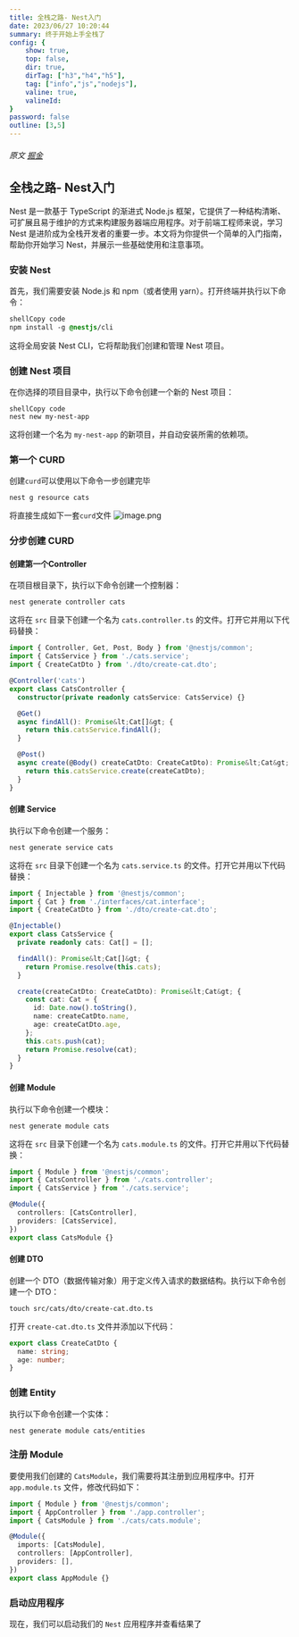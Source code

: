```yaml
---
title: 全栈之路- Nest入门
date: 2023/06/27 10:20:44
summary: 终于开始上手全栈了
config: {
    show: true,
    top: false,
    dir: true,
    dirTag: ["h3","h4","h5"],
    tag: ["info","js","nodejs"],
    valine: true,
    valineId: 
}
password: false
outline: [3,5]
---
```


###### 原文 [掘金](https://juejin.cn/post/7247687957401305149)

<div class="markdown-body cache">

## 全栈之路- Nest入门

            
<p>Nest 是一款基于 TypeScript 的渐进式 Node.js 框架，它提供了一种结构清晰、可扩展且易于维护的方式来构建服务器端应用程序。对于前端工程师来说，学习 Nest 是进阶成为全栈开发者的重要一步。本文将为你提供一个简单的入门指南，帮助你开始学习 Nest，并展示一些基础使用和注意事项。</p>


### 安装 Nest

            
<p>首先，我们需要安装 Node.js 和 npm（或者使用 yarn）。打开终端并执行以下命令：</p>


```css
shellCopy code
npm install -g @nestjs/cli

```


<p>这将全局安装 Nest CLI，它将帮助我们创建和管理 Nest 项目。</p>


### 创建 Nest 项目

            
<p>在你选择的项目目录中，执行以下命令创建一个新的 Nest 项目：</p>


```arduino
shellCopy code
nest new my-nest-app

```


<p>这将创建一个名为 <code>my-nest-app</code> 的新项目，并自动安装所需的依赖项。</p>


### 第一个 CURD

            
<p>创建<code>curd</code>可以使用以下命令一步创建完毕</p>


```shell
nest g resource cats

```


<p>将直接生成如下一套<code>curd</code>文件
<img src="https://p6-juejin.byteimg.com/tos-cn-i-k3u1fbpfcp/6dac84c56a8645ec847b717bee424b44~tplv-k3u1fbpfcp-zoom-in-crop-mark:3024:0:0:0.image?" alt="image.png" loading="lazy"></p>


### 分步创建 CURD

            


#### 创建第一个Controller

            
<p>在项目根目录下，执行以下命令创建一个控制器：</p>


```shell
nest generate controller cats

```


<p>这将在 <code>src</code> 目录下创建一个名为 <code>cats.controller.ts</code> 的文件。打开它并用以下代码替换：</p>


```typescript
import { Controller, Get, Post, Body } from '@nestjs/common';
import { CatsService } from './cats.service';
import { CreateCatDto } from './dto/create-cat.dto';

@Controller('cats')
export class CatsController {
  constructor(private readonly catsService: CatsService) {}

  @Get()
  async findAll(): Promise&lt;Cat[]&gt; {
    return this.catsService.findAll();
  }

  @Post()
  async create(@Body() createCatDto: CreateCatDto): Promise&lt;Cat&gt; {
    return this.catsService.create(createCatDto);
  }
}

```




#### 创建 Service

            
<p>执行以下命令创建一个服务：</p>


```shell
nest generate service cats

```


<p>这将在 <code>src</code> 目录下创建一个名为 <code>cats.service.ts</code> 的文件。打开它并用以下代码替换：</p>


```typescript
import { Injectable } from '@nestjs/common';
import { Cat } from './interfaces/cat.interface';
import { CreateCatDto } from './dto/create-cat.dto';

@Injectable()
export class CatsService {
  private readonly cats: Cat[] = [];

  findAll(): Promise&lt;Cat[]&gt; {
    return Promise.resolve(this.cats);
  }

  create(createCatDto: CreateCatDto): Promise&lt;Cat&gt; {
    const cat: Cat = {
      id: Date.now().toString(),
      name: createCatDto.name,
      age: createCatDto.age,
    };
    this.cats.push(cat);
    return Promise.resolve(cat);
  }
}

```




#### 创建 Module

            
<p>执行以下命令创建一个模块：</p>


```shell
nest generate module cats

```


<p>这将在 <code>src</code> 目录下创建一个名为 <code>cats.module.ts</code> 的文件。打开它并用以下代码替换：</p>


```typescript
import { Module } from '@nestjs/common';
import { CatsController } from './cats.controller';
import { CatsService } from './cats.service';

@Module({
  controllers: [CatsController],
  providers: [CatsService],
})
export class CatsModule {}

```




#### 创建 DTO

            
<p>创建一个 DTO（数据传输对象）用于定义传入请求的数据结构。执行以下命令创建一个 DTO：</p>


```shell
touch src/cats/dto/create-cat.dto.ts

```


<p>打开 <code>create-cat.dto.ts</code> 文件并添加以下代码：</p>


```typescript
export class CreateCatDto {
  name: string;
  age: number;
}

```




### 创建 Entity

            
<p>执行以下命令创建一个实体：</p>


```shell
nest generate module cats/entities

```




### 注册 Module

            
<p>要使用我们创建的 <code>CatsModule</code>，我们需要将其注册到应用程序中。打开 <code>app.module.ts</code> 文件，修改代码如下：</p>


```typescript
import { Module } from '@nestjs/common';
import { AppController } from './app.controller';
import { CatsModule } from './cats/cats.module';

@Module({
  imports: [CatsModule],
  controllers: [AppController],
  providers: [],
})
export class AppModule {}

```




### 启动应用程序

            
<p>现在，我们可以启动我们的 <code>Nest</code> 应用程序并查看结果了</p></div>
